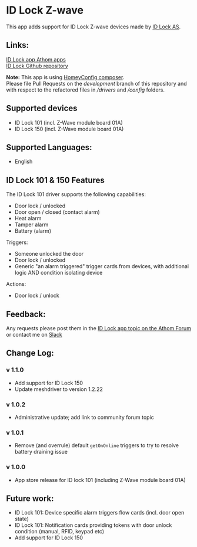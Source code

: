 # ID Lock Z-wave

This app adds support for ID Lock Z-wave devices made by [ID Lock AS](https://idlock.no/).

## Links:
[ID Lock app Athom apps](https://apps.athom.com/app/no.IDLock)                    
[ID Lock Github repository](https://github.com/TedTolboom/no.IDLock)   

**Note:** This app is using [HomeyConfig composer](https://www.npmjs.com/package/node-homey-config-composer).   
Please file Pull Requests on the *development* branch of this repository and with respect to the refactored files in _/drivers_ and _/config_ folders.   

## Supported devices
* ID Lock 101 (incl. Z-Wave module board 01A)   
* ID Lock 150 (incl. Z-Wave module board 01A)    

## Supported Languages:
* English

## ID Lock 101 & 150 Features

The ID Lock 101 driver supports the following capabilities:
* Door lock / unlocked
* Door open / closed (contact alarm)
* Heat alarm
* Tamper alarm
* Battery (alarm)

Triggers:
* Someone unlocked the door
* Door lock / unlocked
* Generic "an alarm triggered" trigger cards from devices, with additional logic AND condition isolating device

 Actions:
 * Door lock / unlock

 ## Feedback:
 Any requests please post them in the [ID Lock app topic on the Athom Forum](https://forum.athom.com/post/editdiscussion/4386) or contact me on [Slack](https://athomcommunity.slack.com/team/tedtolboom)   

## Change Log:
### v 1.1.0
* Add support for ID Lock 150         
* Update meshdriver to version 1.2.22   

### v 1.0.2
* Administrative update; add link to community forum topic       

### v 1.0.1
* Remove (and overrule) default `getOnOnline` triggers to try to resolve battery draining issue    

### v 1.0.0
* App store release for ID lock 101 (including Z-Wave module board 01A)

## Future work:
* ID Lock 101: Device specific alarm triggers flow cards (incl. door open state)   
* ID Lock 101: Notification cards providing tokens with door unlock condition (manual, RFID, keypad etc)   
* Add support for ID Lock 150   
